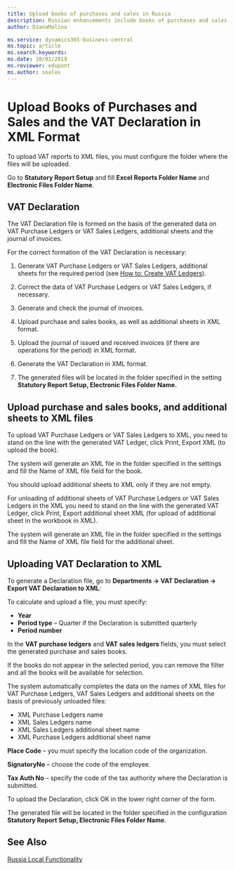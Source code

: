 ```yaml
---
title: Upload books of purchases and sales in Russia
description: Russian enhancements include books of purchases and sales VAT in XML format.
author: DianaMalina

ms.service: dynamics365-business-central
ms.topic: article
ms.search.keywords:
ms.date: 10/01/2019
ms.reviewer: edupont
ms.author: soalex
---
```


# Upload Books of Purchases and Sales and the VAT Declaration in XML Format

To upload VAT reports to XML files, you must configure the folder where the files will be uploaded.

Go to **Statutory Report Setup** and fill **Excel Reports Folder Name** and **Electronic Files Folder Name**.

## VAT Declaration

The VAT Declaration file is formed on the basis of the generated data on VAT Purchase Ledgers or VAT Sales Ledgers, additional sheets and the journal of invoices.

For the correct formation of the VAT Declaration is necessary:

1. Generate VAT Purchase Ledgers or VAT Sales Ledgers, additional sheets for the required period (see [How to: Create VAT Ledgers](How-to-Create-VAT-Ledgers.md)).

2. Correct the data of VAT Purchase Ledgers or VAT Sales Ledgers, if necessary.

3. Generate and check the journal of invoices.

4. Upload purchase and sales books, as well as additional sheets in XML format.

5. Upload the journal of issued and received invoices (if there are operations for the period) in XML format.

6. Generate the VAT Declaration in XML format.

7. The generated files will be located in the folder specified in the setting **Statutory Report Setup, Electronic Files Folder Name.**

## Upload purchase and sales books, and additional sheets to XML files

To upload VAT Purchase Ledgers or VAT Sales Ledgers to XML, you need to stand on the line with the generated VAT Ledger, click Print, Export XML (to upload the book).

The system will generate an XML file in the folder specified in the settings and fill the Name of XML file field for the book.

You should upload additional sheets to XML only if they are not empty.

For unloading of additional sheets of VAT Purchase Ledgers or VAT Sales Ledgers in the XML you need to stand on the line with the generated  VAT Ledger, click Print, Export additional sheet XML (for upload of additional sheet in the workbook in XML).

The system will generate an XML file in the folder specified in the settings and fill the Name of XML file field for the additional sheet.

## Uploading VAT Declaration to XML

To generate a Declaration file, go to **Departments -> VAT Declaration -> Export VAT Declaration to XML**:

To calculate and upload a file, you must specify:

- **Year** 
- **Period type** – Quarter if the Declaration is submitted quarterly
- **Period number**

In the **VAT purchase ledgers** and **VAT sales ledgers** fields, you must select the generated purchase and sales books.

If the books do not appear in the selected period, you can remove the filter and all the books will be available for selection.

The system automatically completes the data on the names of XML files for VAT Purchase Ledgers, VAT Sales Ledgers and additional sheets on the basis of previously unloaded files:

- XML Purchase Ledgers name
- XML Sales Ledgers name
- XML Sales Ledgers additional sheet name
- XML Purchase Ledgers additional sheet name

**Place Code** – you must specify the location code of the organization.

**SignatoryNo** – choose the code of the employee.

**Tax Auth No** – specify the code of the tax authority where the Declaration is submitted.

To upload the Declaration, click OK in the lower right corner of the form.

The generated file will be located in the folder specified in the configuration **Statutory Report Setup, Electronic Files Folder Name**.

## See Also

[Russia Local Functionality](russia-local-functionality.md)  
